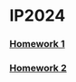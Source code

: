 # IP2024
### [Homework 1][hw1link]
[hw1link]: https://youtu.be/gmGGQnETNt0
### [Homework 2][hw2link]
[hw2link]: https://youtu.be/mRtuVvzEcHU

